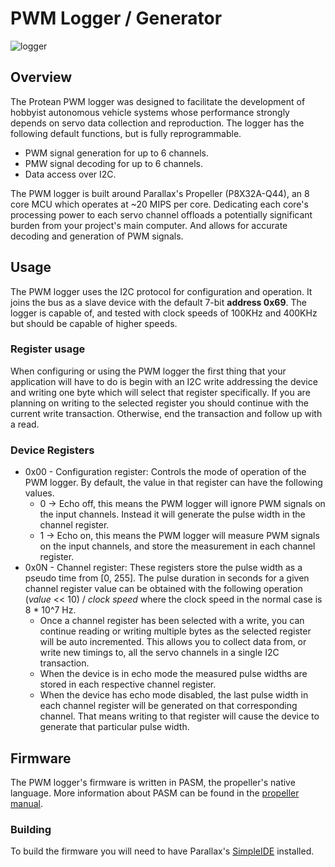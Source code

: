 # PWM Logger / Generator
![logger](https://protean-io.herokuapp.com/imgs/logger.png)

## Overview

The Protean PWM logger was designed to facilitate the development of hobbyist autonomous vehicle systems whose performance strongly depends on servo data collection and reproduction. The logger has the following default functions, but is fully reprogrammable.

* PWM signal generation for up to 6 channels.
* PMW signal decoding for up to 6 channels.
* Data access over I2C.

The PWM logger is built around Parallax's Propeller (P8X32A-Q44), an 8 core MCU which operates at ~20 MIPS per core. Dedicating each core's processing power to each servo channel offloads a potentially significant burden from your project's main computer. And allows for accurate decoding and generation of PWM signals.

## Usage

The PWM logger uses the I2C protocol for configuration and operation. It joins the bus as a slave device with the default 7-bit **address 0x69**. The logger is capable of, and tested with clock speeds of 100KHz and 400KHz but should be capable of higher speeds.

### Register usage

When configuring or using the PWM logger the first thing that your application will have to do is begin with an I2C write addressing the device and writing one byte which will select that register specifically. If you are planning on writing to the selected register you should continue with the current write transaction. Otherwise, end the transaction and follow up with a read.

### Device Registers

* 0x00 - Configuration register: Controls the mode of operation of the PWM logger. By default, the value in that register can have the following values.
   * 0 -> Echo off, this means the PWM logger will ignore PWM signals on the input channels. Instead it will generate the pulse width in the channel register.
   * 1 -> Echo on, this means the PWM logger will measure PWM signals on the input channels, and store the measurement in each channel register.
* 0x0N - Channel register: These registers store the pulse width as a pseudo time from [0, 255]. The pulse duration in seconds for a given channel register value can be obtained with the following operation (_value_ << 10) / _clock speed_ where the clock speed in the normal case is 8 * 10^7 Hz.
  * Once a channel register has been selected with a write, you can continue reading or writing multiple bytes as the selected register will be auto incremented. This allows you to collect data from, or write new timings to, all the servo channels in a single I2C transaction.
  * When the device is in echo mode the measured pulse widths are stored in each respective channel register.
  * When the device has echo mode disabled, the last pulse width in each channel register will be generated on that corresponding channel. That means writing to that register will cause the device to generate that particular pulse width.

## Firmware

The PWM logger's firmware is written in PASM, the propeller's native language. More information about PASM can be found in the [propeller manual](https://www.parallax.com/sites/default/files/downloads/P8X32A-Web-PropellerManual-v1.2.pdf).

### Building

To build the firmware you will need to have Parallax's [SimpleIDE](http://learn.parallax.com/tutorials/language/propeller-c/propeller-c-set-simpleide) installed.

